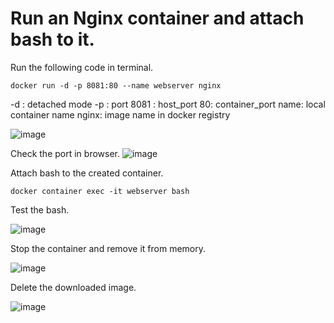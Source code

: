 # Run an Nginx container and attach bash to it. 

Run the following code in terminal.

```
docker run -d -p 8081:80 --name webserver nginx
```
-d : detached mode
-p : port
8081 : host_port
80: container_port
name: local container name
nginx: image name in docker registry

![image](https://user-images.githubusercontent.com/80820244/236128672-1abbe4a2-07b7-4303-9080-9e38b50201a9.png)


Check the port in browser.
![image](https://user-images.githubusercontent.com/80820244/236128629-367c7f84-8ec0-4477-8b71-b8af584da563.png)

Attach bash to the created container.
```
docker container exec -it webserver bash
```

Test the bash.

![image](https://user-images.githubusercontent.com/80820244/236129358-4958b201-7429-45ce-bd9c-57ef665946b4.png)


Stop the container and remove it from memory.

![image](https://user-images.githubusercontent.com/80820244/236130152-c11b7111-4503-415f-a21e-5ac87f9d08d0.png)


Delete the downloaded image.

![image](https://user-images.githubusercontent.com/80820244/236130419-19f31154-b715-4d97-bdee-5c24850e3497.png)
